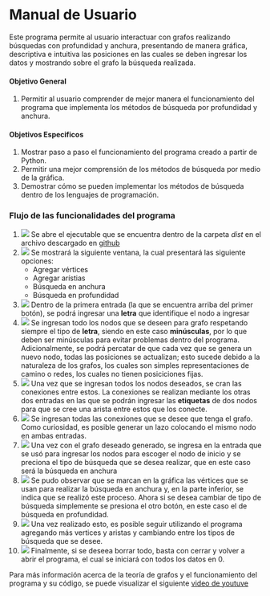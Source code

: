 # Manual de Usuario
Este programa permite al usuario interactuar con grafos realizando búsquedas con profundidad y anchura, presentando de manera gráfica, descriptiva e intuitiva las posiciones en las cuales se deben ingresar los datos y mostrando sobre el grafo la búsqueda realizada.

#### Objetivo General
1. Permitir al usuario comprender de mejor manera el funcionamiento del programa que implementa los métodos de búsqueda por profundidad y anchura.

#### Objetivos Especificos
1. Mostrar paso a paso el funcionamiento del programa creado a partir de Python.
2. Permitir una mejor comprensión de los métodos de búsqueda por medio de la gráfica.
3. Demostrar cómo se pueden implementar los métodos de búsqueda dentro de los lenguajes de programación.

### Flujo de las funcionalidades del programa
1. ![](/images/u1.png)
   Se abre el ejecutable que se encuentra dentro de la carpeta *dist* en el archivo descargado en [github](https://github.com/ElEnnero/Proyecto1_MC2.git) 
2. ![](/images/u2.png)
    Se mostrará la siguiente ventana, la cual presentará las siguiente opciones:
    - Agregar vértices
    - Agregar arístias
    - Búsqueda en anchura
    - Búsqueda en profundidad
3. ![](/images/u3.png)
    Dentro de la primera entrada (la que se encuentra arriba del primer botón), se podrá ingresar una **letra** que identifique el nodo a ingresar
4. ![](/images/u4.png)
   Se ingresan todo los nodos que se deseen para grafo respetando siempre el tipo de **letra**, siendo en este caso **minúsculas**, por lo que deben ser minúsculas para evitar problemas dentro del programa. Adicionalmente, se podrá percatar de que cada vez que se genera un nuevo nodo, todas las posiciones se actualizan; esto sucede debido a la naturaleza de los grafos, los cuales son simples representaciones de camino o redes, los cuales no tienen posiciciones fijas.
5. ![](/images/u5.png)
    Una vez que se ingresan todos los nodos deseados, se cran las conexiones entre estos. La conexiones se realizan mediante los otras dos entradas en las que se podrán ingresar las **etiquetas** de dos nodos para que se cree una arista entre estos que los conecte.
6. ![](/images/u6.png)
    Se ingresan todas las conexiones que se desee que tenga el grafo. Como curiosidad, es posible generar un lazo colocando el mismo nodo en ambas entradas.
7. ![](/images/u7.png)
   Una vez con el grafo deseado generado, se ingresa en la entrada que se usó para ingresar los nodos para escoger el nodo de inicio y se preciona el tipo de búsqueda que se desea realizar, que en este caso será la búsqueda en anchura
8. ![](/images/u8.png)
    Se pudo observar que se marcan en la gráfica las vértices que se usan para realizar la búsqueda en anchura y, en la parte inferior, se indica que se realizó este proceso. Ahora si se desea cambiar de tipo de búsqueda simplemente se presiona el otro botón, en este caso el de búsqueda en profundidad.
9. ![](/images/u9.png)
    Una vez realizado esto, es posible seguir utilizando el programa agregando más vertices y aristas y cambiando entre los tipos de búsqueda que se desee.
10. ![](/images/u2.png)
    Finalmente, si se deseea borrar todo, basta con cerrar y volver a abrir el programa, el cual se iniciará con todos los datos en 0.

Para más información acerca de la teoría de grafos y el funcionamiento del programa y su código, se puede visualizar el siguiente [video de youtuve](https://youtu.be/nkzDdbQEhLQ?si=Q_IHvOQjbO2OCVUC)